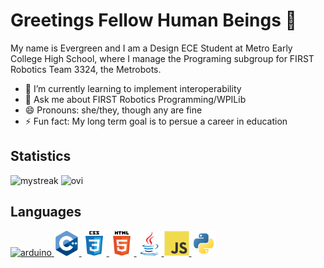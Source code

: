 # Greetings Fellow Human Beings 👋

My name is Evergreen and I am a Design ECE Student at Metro Early College High School, where I manage the Programing subgroup for FIRST Robotics Team 3324, the Metrobots.

- 🌱 I’m currently learning to implement interoperability
- 💬 Ask me about FIRST Robotics Programming/WPILib <!-- - 📫 How to reach me: spanos.1@themetroschool.org -->
- 😄 Pronouns: she/they, though any are fine
- ⚡ Fun fact: My long term goal is to persue a career in education

## Statistics
<img src="https://github-readme-streak-stats.herokuapp.com/?user=BSpanosMetro&theme=tokyonight" alt="mystreak"/>
<img src="https://github-readme-stats.vercel.app/api/top-langs?username=BSpanosMetro&show_icons=true&locale=en&layout=compact&theme=tokyonight" alt="ovi" />

## Languages
<p align="left"> <a href="https://www.arduino.cc/" target="_blank" rel="noreferrer"> <img src="https://cdn.worldvectorlogo.com/logos/arduino-1.svg" alt="arduino" width="40" height="40"/> </a> <a href="https://cplusplus.com/" target="_blank" rel="noreferrer"> <img src="https://raw.githubusercontent.com/devicons/devicon/master/icons/cplusplus/cplusplus-original.svg" alt="cplusplus" width="40" height="40"/> </a> <a href="https://www.w3.org/Style/CSS/Overview.en.html" target="_blank" rel="noreferrer"> <img src="https://raw.githubusercontent.com/devicons/devicon/master/icons/css3/css3-original-wordmark.svg" alt="css3" width="40" height="40"/> </a> <a href="https://www.w3.org/html/" target="_blank" rel="noreferrer"> <img src="https://raw.githubusercontent.com/devicons/devicon/master/icons/html5/html5-original-wordmark.svg" alt="html5" width="40" height="40"/> </a> <a href="https://www.java.com" target="_blank" rel="noreferrer"> <img src="https://raw.githubusercontent.com/devicons/devicon/master/icons/java/java-original.svg" alt="java" width="40" height="40"/> </a> <a href="https://developer.mozilla.org/en-US/docs/Web/JavaScript" target="_blank" rel="noreferrer"> <img src="https://raw.githubusercontent.com/devicons/devicon/master/icons/javascript/javascript-original.svg" alt="javascript" width="40" height="40"/> </a> <a href="https://www.python.org" target="_blank" rel="noreferrer"> <img src="https://raw.githubusercontent.com/devicons/devicon/master/icons/python/python-original.svg" alt="python" width="40" height="40"/> </a> 
